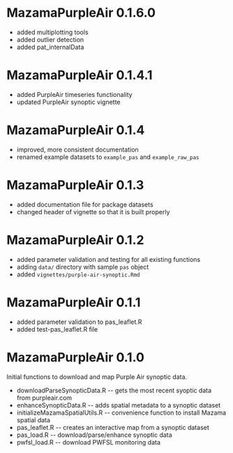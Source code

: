 # MazamaPurpleAir 0.1.6.0

* added multiplotting tools
* added outlier detection
* added pat_internalData

# MazamaPurpleAir 0.1.4.1

* added PurpleAir timeseries functionality
* updated PurpleAir synoptic vignette

# MazamaPurpleAir 0.1.4

* improved, more consistent documentation
* renamed example datasets to `example_pas` and `example_raw_pas`

# MazamaPurpleAir 0.1.3

* added documentation file for package datasets
* changed header of vignette so that it is built properly

# MazamaPurpleAir 0.1.2

* added parameter validation and testing for all existing functions
* adding `data/` directory with sample `pas` object
* added `vignettes/purple-air-synoptic.Rmd`

# MazamaPurpleAir 0.1.1

* added parameter validation to pas_leaflet.R
* added test-pas_leaflet.R file

# MazamaPurpleAir 0.1.0

Initial functions to download and map Purple Air synoptic data.

* downloadParseSynopticData.R -- gets the most recent syoptic data from purpleair.com
* enhanceSynopticData.R -- adds spatial metadata to a synoptic dataset
* initializeMazamaSpatialUtils.R -- convenience function to install Mazama spatial data
* pas_leaflet.R -- creates an interactive map from a synoptic dataset
* pas_load.R -- download/parse/enhance synoptic data
* pwfsl_load.R -- download PWFSL monitoring data

